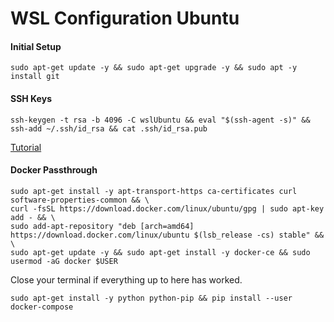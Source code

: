 # WSL Configuration Ubuntu

#### Initial Setup
```
sudo apt-get update -y && sudo apt-get upgrade -y && sudo apt -y install git 
```

#### SSH Keys
```
ssh-keygen -t rsa -b 4096 -C wslUbuntu && eval "$(ssh-agent -s)" && ssh-add ~/.ssh/id_rsa && cat .ssh/id_rsa.pub
```

[Tutorial](https://nickjanetakis.com/blog/setting-up-docker-for-windows-and-wsl-to-work-flawlessly)
#### Docker Passthrough
```
sudo apt-get install -y apt-transport-https ca-certificates curl software-properties-common && \
curl -fsSL https://download.docker.com/linux/ubuntu/gpg | sudo apt-key add - && \
sudo add-apt-repository "deb [arch=amd64] https://download.docker.com/linux/ubuntu $(lsb_release -cs) stable" && \
sudo apt-get update -y && sudo apt-get install -y docker-ce && sudo usermod -aG docker $USER
````
Close your terminal if everything up to here has worked.
````
sudo apt-get install -y python python-pip && pip install --user docker-compose
````
